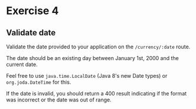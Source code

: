 # Exercise 4

## Validate date

Validate the date provided to your application on the `/currency/:date` route.

The date should be an existing day between January 1st, 2000 and the current date.

Feel free to use `java.time.LocalDate` (Java 8's new Date types) or `org.joda.DateTime` for this.

If the date is invalid, you should return a 400 result indicating if the format was incorrect or the date was out of range.
      